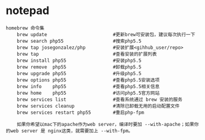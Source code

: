 # notepad
    homebrew 命令集
        brew update                        #更新brew可安装包，建议每次执行一下
        brew search php55                  #搜索php5.5
        brew tap josegonzalez/php          #安装扩展<gihhub_user/repo>   
        brew tap                           #查看安装的扩展列表
        brew install php55                 #安装php5.5
        brew remove  php55                 #卸载php5.5
        brew upgrade php55                 #升级php5.5
        brew options php55                 #查看php5.5安装选项
        brew info    php55                 #查看php5.5相关信息
        brew home    php55                 #访问php5.5官方网站
        brew services list                 #查看系统通过 brew 安装的服务
        brew services cleanup              #清除已卸载无用的启动配置文件
        brew services restart php55        #重启php-fpm
        
        如果你希望以mac下的apache作为web server，编译时要加 --with-apache；如果你的web server 是 nginx这类，就需要加上 --with-fpm。
